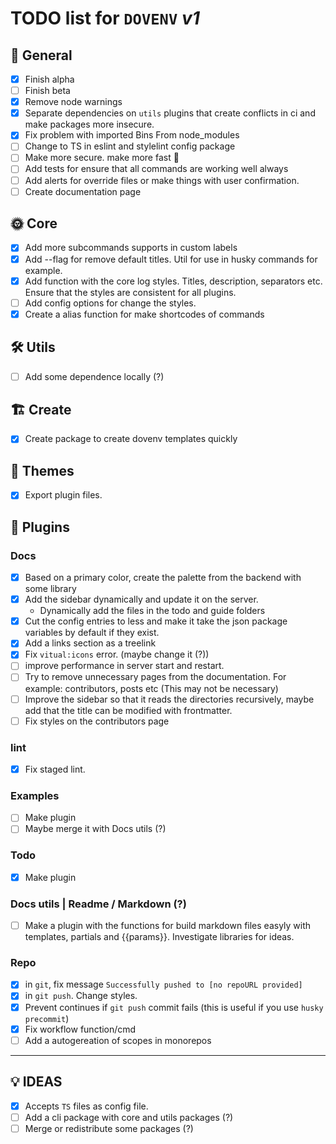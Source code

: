 # **TODO** list for `DOVENV` _v1_

## 🌈 General

- [x] Finish alpha
- [ ] Finish beta
- [x] Remove node warnings
- [x] Separate dependencies on `utils` plugins that create conflicts in ci and make packages more insecure.
- [x] Fix problem with imported Bins From node_modules
- [ ] Change to TS in eslint and stylelint config package
- [ ] Make more secure. make more fast 🚀
- [ ] Add tests for ensure that all commands are working well always
- [ ] Add alerts for override files or make things with user confirmation.
- [ ] Create documentation page

## 🌞 Core

- [x] Add more subcommands supports in custom labels
- [x] Add --flag for remove default titles. Util for use in husky commands for example.
- [x] Add function with the core log styles. Titles, description, separators etc. Ensure that the styles are consistent for all plugins.
- [ ] Add config options for change the styles.
- [x] Create a alias function for make shortcodes of commands

## 🛠️ Utils

- [ ] Add some dependence locally (?)

## 🏗️ Create

- [x] Create package to create dovenv templates quickly

## 🎨 Themes

- [x] Export plugin files.

## 🔌 Plugins

### Docs

- [x] Based on a primary color, create the palette from the backend with some library
- [x] Add the sidebar dynamically and update it on the server.
  - Dynamically add the files in the todo and guide folders
- [x] Cut the config entries to less and make it take the json package variables by default if they exist.
- [x] Add a links section as a treelink
- [x] Fix `vitual:icons` error. (maybe change it (?))
- [ ] improve performance in server start and restart.
- [ ] Try to remove unnecessary pages from the documentation. For example: contributors, posts etc (This may not be necessary)
- [ ] Improve the sidebar so that it reads the directories recursively, maybe add that the title can be modified with frontmatter.
- [ ] Fix styles on the contributors page

### lint

- [x] Fix staged lint.

### Examples

- [ ] Make plugin
- [ ] Maybe merge it with Docs utils (?)

### Todo

- [x] Make plugin

### Docs utils | Readme / Markdown (?)

- [ ] Make a plugin with the functions for build markdown files easyly with templates, partials and {{params}}.
  Investigate libraries for ideas.

### Repo

- [x] in `git`, fix message `Successfully pushed to [no repoURL provided]`
- [x] in `git push`. Change styles.
- [x] Prevent continues if `git push` commit fails (this is useful if you use `husky` `precommit`)
- [x] Fix workflow function/cmd
- [ ] Add a autogereation of scopes in monorepos

---

## 💡 IDEAS

- [x] Accepts `TS` files as config file.
- [ ] Add a cli package with core and utils packages (?)
- [ ] Merge or redistribute some packages (?)
